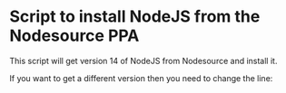 # Script to install NodeJS from the Nodesource PPA

This script will get version 14 of NodeJS from Nodesource and install it.

If you want to get a different version then you need to change the line:


